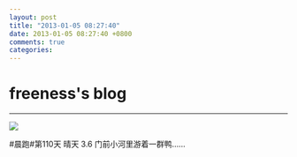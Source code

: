 ```yaml
---
layout: post
title: "2013-01-05 08:27:40"
date: 2013-01-05 08:27:40 +0800
comments: true
categories: 
---
```


# freeness's blog

----------

![](http://okqmqrbgo.bkt.clouddn.com/201301050827401.jpg)

>
\#晨跑\#第110天 晴天 3.6 门前小河里游着一群鸭……
